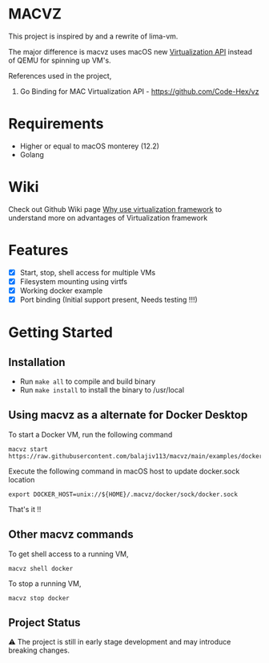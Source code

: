 # MACVZ

This project is inspired by and a rewrite of lima-vm.

The major difference is macvz uses macOS new [Virtualization API](https://developer.apple.com/documentation/virtualization?language=objc) instead of QEMU for spinning up VM's.

References used in the project,
1. Go Binding for MAC Virtualization API - https://github.com/Code-Hex/vz

# Requirements
- Higher or equal to macOS monterey (12.2)
- Golang

# Wiki
Check out Github Wiki page [Why use virtualization framework](https://github.com/balajiv113/macvz/wiki/Why-use-Virtualization.Framework-%3F) to understand more on advantages of Virtualization framework

# Features
- [x] Start, stop, shell access for multiple VMs
- [x] Filesystem mounting using virtfs
- [x] Working docker example
- [x] Port binding (Initial support present, Needs testing !!!)

# Getting Started
## Installation
- Run `make all` to compile and build binary
- Run `make install` to install the binary to /usr/local

## Using macvz as a alternate for Docker Desktop
To start a Docker VM, run the following command
```
macvz start https://raw.githubusercontent.com/balajiv113/macvz/main/examples/docker.yaml
```

Execute the following command in macOS host to update docker.sock location
```
export DOCKER_HOST=unix://${HOME}/.macvz/docker/sock/docker.sock
```

That's it !! 


## Other macvz commands

To get shell access to a running VM,
```
macvz shell docker
```

To stop a running VM,
```
macvz stop docker
```

## Project Status
⚠️ The project is still in early stage development and may introduce breaking changes.
